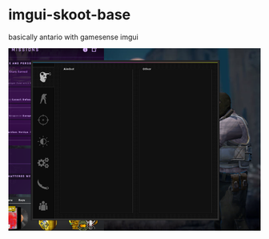 # imgui-skoot-base
basically antario with gamesense imgui

![screenshot](https://github.com/extremeblackliu/imgui-skoot-base/raw/master/qlejaf.png)
